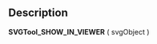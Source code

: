 ﻿<!-- SVGTool_SHOW_IN_VIEWER ( Param_1 ; Param_2 ) -> Param_1 (Text) -> Param_2 (Text)-->## Description **SVGTool\_SHOW\_IN\_VIEWER** ( svgObject )